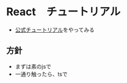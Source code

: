 # React　チュートリアル

- [公式チュートリアル](https://ja.reactjs.org/tutorial/tutorial.html)をやってみる

## 方針

- まずは素のjsで
- 一通り触ったら、tsで
